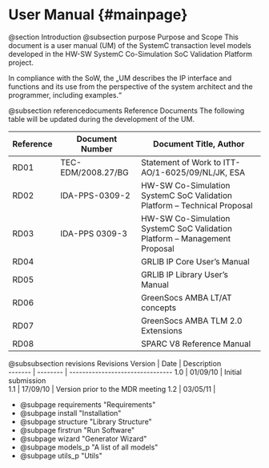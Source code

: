 User Manual {#mainpage}
===========

@section Introduction
@subsection purpose Purpose and Scope
This document is a user manual (UM) of the SystemC transaction level models developed in the HW-SW SystemC Co-Simulation SoC Validation Platform project. 

In compliance with the SoW, the „UM describes the IP interface and functions and its use from the perspective of the system architect and the programmer, including examples.“

@subsection referencedocuments Reference Documents
The following table will be updated during the development of the UM.

Reference | Document Number    | Document Title, Author                                                   
--------- | ------------------ | -------------------------------------------------------------------------
RD01      | TEC-EDM/2008.27/BG | Statement of Work to ITT- AO/1-6025/09/NL/JK, ESA                        
RD02      | IDA-PPS-0309-2     | HW-SW Co-Simulation SystemC SoC Validation Platform – Technical Proposal 
RD03      | IDA-PPS 0309-3     | HW-SW Co-Simulation SystemC SoC Validation Platform – Management Proposal
RD04      |                    | GRLIB IP Core User’s Manual                                              
RD05      |                    | GRLIB IP Library User’s Manual                                           
RD06      |                    | GreenSocs AMBA LT/AT concepts                                            
RD07      |                    | GreenSocs AMBA TLM 2.0 Extensions                                        
RD08      |                    | SPARC V8 Reference Manual                                                

@subsubsection revisions Revisions
Version | Date     | Description                    
------- | -------- | --------------------------------
1.0     | 01/09/10 | Initial submission             
1.1     | 17/09/10 | Version prior to the MDR meeting
1.2     | 03/05/11 |                                

* @subpage requirements "Requirements"
* @subpage install "Installation"
* @subpage structure "Library Structure"
* @subpage firstrun "Run Software"
* @subpage wizard "Generator Wizard"
* @subpage models_p "A list of all models"
* @subpage utils_p "Utils"

